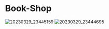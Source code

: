 # Book-Shop


![20230329_23445159](https://user-images.githubusercontent.com/110206255/228577609-ec98b6e5-7dd2-4943-a291-84f5679852a4.png)
![20230329_23444695](https://user-images.githubusercontent.com/110206255/228577724-a389d29b-357b-4608-ae8a-d2d4f6da8e13.png)

